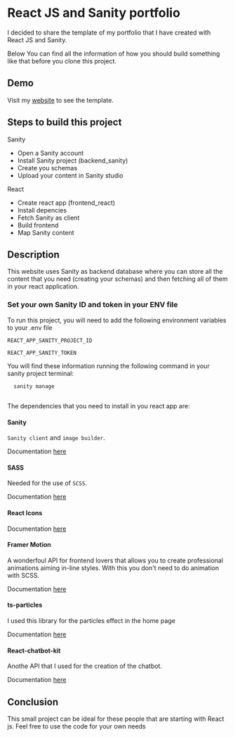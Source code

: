 
# React JS and Sanity portfolio

I decided to share the template of my portfolio that I have created with React JS and Sanity.

Below You can find all the information of how you should build something like that before you clone this project.


## Demo

Visit my [website](https://emanuelesgroi.com) to see the template.


## Steps to build this project

Sanity

- Open a Sanity account
- Install Sanity project (backend_sanity)
- Create you schemas
- Upload your content in Sanity studio

React
- Create react app (frontend_react)
- Install depencies 
- Fetch Sanity as client
- Build frontend
- Map Sanity content



## Description

This website uses Sanity as backend database where you can store all the content that you need (creating your schemas) and then fetching all of them in your react application.




### Set your own Sanity ID and token in your ENV file

To run this project, you will need to add the following environment variables to your .env file

`REACT_APP_SANITY_PROJECT_ID`

`REACT_APP_SANITY_TOKEN`

You will find these information running the following command in your sanity project terminal:

```http
  sanity manage
```

##

The dependencies that you need to install in you react app are: 

#### Sanity 
`Sanity client` and `image builder`.

Documentation [here](https://www.sanity.io/docs/overview-introduction)

#### SASS

Needed for the use of `SCSS`.

Documentation [here](https://sass-lang.com/documentation/)

#### React Icons

Documentation [here](https://react-icons.github.io/react-icons/)

#### Framer Motion

A wonderfoul API for frontend lovers that allows you to create professional animations aiming in-line styles. With this you don't need to do animation with SCSS.

Documentation [here](https://www.framer.com/motion/)

#### ts-particles

I used this library for the particles effect in the home page

Documentation [here](https://particles.js.org)

#### React-chatbot-kit

Anothe API that I used for the creation of the chatbot.

Documentation [here](https://fredrikoseberg.github.io/react-chatbot-kit-docs/)



## Conclusion

This small project can be ideal for these people that are starting with React js. Feel free to use the code for your own needs


